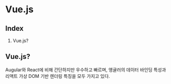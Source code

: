 Vue.js
======

## Index
1. Vue.js?

## Vue.js?
Augular와 React에 비해 간단하지만 우수하고 빠르며, 
앵귤러의 데이터 바인딩 특성과 리액트 가상 DOM 기반 렌더링 특징을 모두 가지고 있다.

